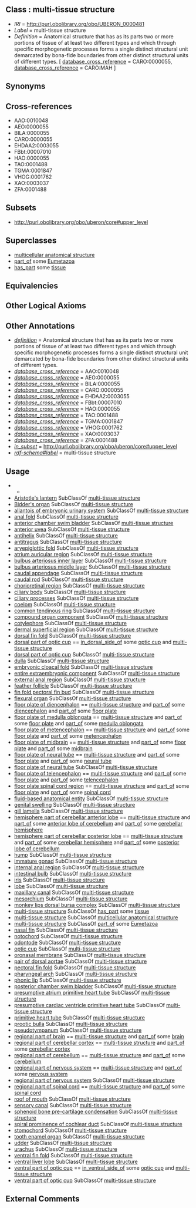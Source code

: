 
## Class : multi-tissue structure

 * *IRI* = http://purl.obolibrary.org/obo/UBERON_0000481
 * *Label* = multi-tissue structure
 * *Definition* = Anatomical structure that has as its parts two or more portions of tissue of at least two different types and which through specific morphogenetic processes forms a single distinct structural unit demarcated by bona-fide boundaries from other distinct structural units of different types. [ [database_cross_reference](../../ef/oboInOwl#hasDbXref.md) = CARO:0000055, [database_cross_reference](../../ef/oboInOwl#hasDbXref.md) = CARO:MAH ]

## Synonyms


## Cross-references

 * AAO:0010048
 * AEO:0000055
 * BILA:0000055
 * CARO:0000055
 * EHDAA2:0003055
 * FBbt:00007010
 * HAO:0000055
 * TAO:0001488
 * TGMA:0001847
 * VHOG:0001762
 * XAO:0003037
 * ZFA:0001488

## Subsets

 * http://purl.obolibrary.org/obo/uberon/core#upper_level

## Superclasses

 * [multicellular anatomical structure](../../UBERON/00/UBERON_0010000.md)
 * [part_of](../../BFO/50/BFO_0000050.md) some [Eumetazoa](../../NCBITaxon/72/NCBITaxon_6072.md)
 * [has_part](../../BFO/51/BFO_0000051.md) some [tissue](../../UBERON/79/UBERON_0000479.md)

## Equivalencies


## Other Logical Axioms


## Other Annotations

 * *[definition](../../IAO/15/IAO_0000115.md)* = Anatomical structure that has as its parts two or more portions of tissue of at least two different types and which through specific morphogenetic processes forms a single distinct structural unit demarcated by bona-fide boundaries from other distinct structural units of different types.
 * *[database_cross_reference](../../ef/oboInOwl#hasDbXref.md)* = AAO:0010048
 * *[database_cross_reference](../../ef/oboInOwl#hasDbXref.md)* = AEO:0000055
 * *[database_cross_reference](../../ef/oboInOwl#hasDbXref.md)* = BILA:0000055
 * *[database_cross_reference](../../ef/oboInOwl#hasDbXref.md)* = CARO:0000055
 * *[database_cross_reference](../../ef/oboInOwl#hasDbXref.md)* = EHDAA2:0003055
 * *[database_cross_reference](../../ef/oboInOwl#hasDbXref.md)* = FBbt:00007010
 * *[database_cross_reference](../../ef/oboInOwl#hasDbXref.md)* = HAO:0000055
 * *[database_cross_reference](../../ef/oboInOwl#hasDbXref.md)* = TAO:0001488
 * *[database_cross_reference](../../ef/oboInOwl#hasDbXref.md)* = TGMA:0001847
 * *[database_cross_reference](../../ef/oboInOwl#hasDbXref.md)* = VHOG:0001762
 * *[database_cross_reference](../../ef/oboInOwl#hasDbXref.md)* = XAO:0003037
 * *[database_cross_reference](../../ef/oboInOwl#hasDbXref.md)* = ZFA:0001488
 * *[in_subset](../../et/oboInOwl#inSubset.md)* = http://purl.obolibrary.org/obo/uberon/core#upper_level
 * *[rdf-schema#label](../../el/rdf-schema#label.md)* = multi-tissue structure

## Usage

 * -
 * [Aristotle's lantern](../../UBERON/53/UBERON_0008253.md) SubClassOf [multi-tissue structure](../../UBERON/81/UBERON_0000481.md)
 * [Bidder's organ](../../UBERON/41/UBERON_3000041.md) SubClassOf [multi-tissue structure](../../UBERON/81/UBERON_0000481.md)
 * [allantois of embryonic urinary system](../../UBERON/82/UBERON_0014782.md) SubClassOf [multi-tissue structure](../../UBERON/81/UBERON_0000481.md)
 * [anal fold](../../UBERON/93/UBERON_0012293.md) SubClassOf [multi-tissue structure](../../UBERON/81/UBERON_0000481.md)
 * [anterior chamber swim bladder](../../UBERON/77/UBERON_2001277.md) SubClassOf [multi-tissue structure](../../UBERON/81/UBERON_0000481.md)
 * [anterior uvea](../../UBERON/92/UBERON_0011892.md) SubClassOf [multi-tissue structure](../../UBERON/81/UBERON_0000481.md)
 * [antihelix](../../UBERON/66/UBERON_0016466.md) SubClassOf [multi-tissue structure](../../UBERON/81/UBERON_0000481.md)
 * [antitragus](../../UBERON/67/UBERON_0016467.md) SubClassOf [multi-tissue structure](../../UBERON/81/UBERON_0000481.md)
 * [aryepiglottic fold](../../UBERON/85/UBERON_0014385.md) SubClassOf [multi-tissue structure](../../UBERON/81/UBERON_0000481.md)
 * [atrium auricular region](../../UBERON/18/UBERON_0006618.md) SubClassOf [multi-tissue structure](../../UBERON/81/UBERON_0000481.md)
 * [bulbus arteriosus inner layer](../../UBERON/68/UBERON_2005068.md) SubClassOf [multi-tissue structure](../../UBERON/81/UBERON_0000481.md)
 * [bulbus arteriosus middle layer](../../UBERON/67/UBERON_2005067.md) SubClassOf [multi-tissue structure](../../UBERON/81/UBERON_0000481.md)
 * [caudal appendage](../../UBERON/30/UBERON_2002130.md) SubClassOf [multi-tissue structure](../../UBERON/81/UBERON_0000481.md)
 * [caudal rod](../../UBERON/29/UBERON_2002129.md) SubClassOf [multi-tissue structure](../../UBERON/81/UBERON_0000481.md)
 * [chorioretinal region](../../UBERON/07/UBERON_0019207.md) SubClassOf [multi-tissue structure](../../UBERON/81/UBERON_0000481.md)
 * [ciliary body](../../UBERON/75/UBERON_0001775.md) SubClassOf [multi-tissue structure](../../UBERON/81/UBERON_0000481.md)
 * [ciliary processes](../../UBERON/27/UBERON_0010427.md) SubClassOf [multi-tissue structure](../../UBERON/81/UBERON_0000481.md)
 * [coelom](../../UBERON/97/UBERON_0011997.md) SubClassOf [multi-tissue structure](../../UBERON/81/UBERON_0000481.md)
 * [common tendinous ring](../../UBERON/96/UBERON_0014796.md) SubClassOf [multi-tissue structure](../../UBERON/81/UBERON_0000481.md)
 * [compound organ component](../../UBERON/71/UBERON_0000471.md) SubClassOf [multi-tissue structure](../../UBERON/81/UBERON_0000481.md)
 * [cotylephore](../../UBERON/14/UBERON_2002114.md) SubClassOf [multi-tissue structure](../../UBERON/81/UBERON_0000481.md)
 * [dermal superficial region](../../UBERON/83/UBERON_2001183.md) SubClassOf [multi-tissue structure](../../UBERON/81/UBERON_0000481.md)
 * [dorsal fin fold](../../UBERON/02/UBERON_2000102.md) SubClassOf [multi-tissue structure](../../UBERON/81/UBERON_0000481.md)
 * [dorsal part of optic cup](../../UBERON/54/UBERON_0016854.md) == [in_dorsal_side_of](../../BSPO/01/BSPO_0015101.md) some [optic cup](../../UBERON/72/UBERON_0003072.md) and [multi-tissue structure](../../UBERON/81/UBERON_0000481.md)
 * [dorsal part of optic cup](../../UBERON/54/UBERON_0016854.md) SubClassOf [multi-tissue structure](../../UBERON/81/UBERON_0000481.md)
 * [dulla](../../UBERON/56/UBERON_0013656.md) SubClassOf [multi-tissue structure](../../UBERON/81/UBERON_0000481.md)
 * [embryonic cloacal fold](../../UBERON/92/UBERON_0012292.md) SubClassOf [multi-tissue structure](../../UBERON/81/UBERON_0000481.md)
 * [entire extraembryonic component](../../UBERON/87/UBERON_0016887.md) SubClassOf [multi-tissue structure](../../UBERON/81/UBERON_0000481.md)
 * [external anal region](../../UBERON/69/UBERON_0012469.md) SubClassOf [multi-tissue structure](../../UBERON/81/UBERON_0000481.md)
 * [feather follicle](../../UBERON/82/UBERON_0011782.md) SubClassOf [multi-tissue structure](../../UBERON/81/UBERON_0000481.md)
 * [fin fold pectoral fin bud](../../UBERON/16/UBERON_2005316.md) SubClassOf [multi-tissue structure](../../UBERON/81/UBERON_0000481.md)
 * [flexural organ](../../UBERON/77/UBERON_0011577.md) SubClassOf [multi-tissue structure](../../UBERON/81/UBERON_0000481.md)
 * [floor plate of diencephalon](../../UBERON/09/UBERON_0003309.md) == [multi-tissue structure](../../UBERON/81/UBERON_0000481.md) and [part_of](../../BFO/50/BFO_0000050.md) some [diencephalon](../../UBERON/94/UBERON_0001894.md) and [part_of](../../BFO/50/BFO_0000050.md) some [floor plate](../../UBERON/79/UBERON_0003079.md)
 * [floor plate of medulla oblongata](../../UBERON/11/UBERON_0003311.md) == [multi-tissue structure](../../UBERON/81/UBERON_0000481.md) and [part_of](../../BFO/50/BFO_0000050.md) some [floor plate](../../UBERON/79/UBERON_0003079.md) and [part_of](../../BFO/50/BFO_0000050.md) some [medulla oblongata](../../UBERON/96/UBERON_0001896.md)
 * [floor plate of metencephalon](../../UBERON/10/UBERON_0003310.md) == [multi-tissue structure](../../UBERON/81/UBERON_0000481.md) and [part_of](../../BFO/50/BFO_0000050.md) some [floor plate](../../UBERON/79/UBERON_0003079.md) and [part_of](../../BFO/50/BFO_0000050.md) some [metencephalon](../../UBERON/95/UBERON_0001895.md)
 * [floor plate of midbrain](../../UBERON/07/UBERON_0003307.md) == [multi-tissue structure](../../UBERON/81/UBERON_0000481.md) and [part_of](../../BFO/50/BFO_0000050.md) some [floor plate](../../UBERON/79/UBERON_0003079.md) and [part_of](../../BFO/50/BFO_0000050.md) some [midbrain](../../UBERON/91/UBERON_0001891.md)
 * [floor plate of neural tube](../../UBERON/06/UBERON_0003306.md) == [multi-tissue structure](../../UBERON/81/UBERON_0000481.md) and [part_of](../../BFO/50/BFO_0000050.md) some [floor plate](../../UBERON/79/UBERON_0003079.md) and [part_of](../../BFO/50/BFO_0000050.md) some [neural tube](../../UBERON/49/UBERON_0001049.md)
 * [floor plate of neural tube](../../UBERON/06/UBERON_0003306.md) SubClassOf [multi-tissue structure](../../UBERON/81/UBERON_0000481.md)
 * [floor plate of telencephalon](../../UBERON/08/UBERON_0003308.md) == [multi-tissue structure](../../UBERON/81/UBERON_0000481.md) and [part_of](../../BFO/50/BFO_0000050.md) some [floor plate](../../UBERON/79/UBERON_0003079.md) and [part_of](../../BFO/50/BFO_0000050.md) some [telencephalon](../../UBERON/93/UBERON_0001893.md)
 * [floor plate spinal cord region](../../UBERON/23/UBERON_0005723.md) == [multi-tissue structure](../../UBERON/81/UBERON_0000481.md) and [part_of](../../BFO/50/BFO_0000050.md) some [floor plate](../../UBERON/79/UBERON_0003079.md) and [part_of](../../BFO/50/BFO_0000050.md) some [spinal cord](../../UBERON/40/UBERON_0002240.md)
 * [fluid-based anatomical entity](../../UBERON/86/UBERON_0007486.md) SubClassOf [multi-tissue structure](../../UBERON/81/UBERON_0000481.md)
 * [genital swelling](../../UBERON/54/UBERON_0011754.md) SubClassOf [multi-tissue structure](../../UBERON/81/UBERON_0000481.md)
 * [gill lamella](../../UBERON/11/UBERON_2000211.md) SubClassOf [multi-tissue structure](../../UBERON/81/UBERON_0000481.md)
 * [hemisphere part of cerebellar anterior lobe](../../UBERON/47/UBERON_0014647.md) == [multi-tissue structure](../../UBERON/81/UBERON_0000481.md) and [part_of](../../BFO/50/BFO_0000050.md) some [anterior lobe of cerebellum](../../UBERON/31/UBERON_0002131.md) and [part_of](../../BFO/50/BFO_0000050.md) some [cerebellar hemisphere](../../UBERON/45/UBERON_0002245.md)
 * [hemisphere part of cerebellar posterior lobe](../../UBERON/48/UBERON_0014648.md) == [multi-tissue structure](../../UBERON/81/UBERON_0000481.md) and [part_of](../../BFO/50/BFO_0000050.md) some [cerebellar hemisphere](../../UBERON/45/UBERON_0002245.md) and [part_of](../../BFO/50/BFO_0000050.md) some [posterior lobe of cerebellum](../../UBERON/02/UBERON_0004002.md)
 * [hump](../../UBERON/57/UBERON_0013657.md) SubClassOf [multi-tissue structure](../../UBERON/81/UBERON_0000481.md)
 * [immature gonad](../../UBERON/72/UBERON_2005272.md) SubClassOf [multi-tissue structure](../../UBERON/81/UBERON_0000481.md)
 * [internal anal region](../../UBERON/61/UBERON_0012361.md) SubClassOf [multi-tissue structure](../../UBERON/81/UBERON_0000481.md)
 * [intestinal bulb](../../UBERON/76/UBERON_2001076.md) SubClassOf [multi-tissue structure](../../UBERON/81/UBERON_0000481.md)
 * [iris](../../UBERON/69/UBERON_0001769.md) SubClassOf [multi-tissue structure](../../UBERON/81/UBERON_0000481.md)
 * [lobe](../../UBERON/52/UBERON_3010752.md) SubClassOf [multi-tissue structure](../../UBERON/81/UBERON_0000481.md)
 * [maxillary canal](../../UBERON/96/UBERON_2001996.md) SubClassOf [multi-tissue structure](../../UBERON/81/UBERON_0000481.md)
 * [mesorchium](../../UBERON/79/UBERON_0011879.md) SubClassOf [multi-tissue structure](../../UBERON/81/UBERON_0000481.md)
 * [monkey lips dorsal bursa complex](../../UBERON/88/UBERON_0013188.md) SubClassOf [multi-tissue structure](../../UBERON/81/UBERON_0000481.md)
 * [multi-tissue structure](../../UBERON/81/UBERON_0000481.md) SubClassOf [has_part](../../BFO/51/BFO_0000051.md) some [tissue](../../UBERON/79/UBERON_0000479.md)
 * [multi-tissue structure](../../UBERON/81/UBERON_0000481.md) SubClassOf [multicellular anatomical structure](../../UBERON/00/UBERON_0010000.md)
 * [multi-tissue structure](../../UBERON/81/UBERON_0000481.md) SubClassOf [part_of](../../BFO/50/BFO_0000050.md) some [Eumetazoa](../../NCBITaxon/72/NCBITaxon_6072.md)
 * [nasal fin](../../UBERON/71/UBERON_0009671.md) SubClassOf [multi-tissue structure](../../UBERON/81/UBERON_0000481.md)
 * [notochord](../../UBERON/28/UBERON_0002328.md) SubClassOf [multi-tissue structure](../../UBERON/81/UBERON_0000481.md)
 * [odontode](../../UBERON/22/UBERON_2001622.md) SubClassOf [multi-tissue structure](../../UBERON/81/UBERON_0000481.md)
 * [optic cup](../../UBERON/72/UBERON_0003072.md) SubClassOf [multi-tissue structure](../../UBERON/81/UBERON_0000481.md)
 * [oronasal membrane](../../UBERON/72/UBERON_0009672.md) SubClassOf [multi-tissue structure](../../UBERON/81/UBERON_0000481.md)
 * [pair of dorsal aortae](../../UBERON/90/UBERON_0010190.md) SubClassOf [multi-tissue structure](../../UBERON/81/UBERON_0000481.md)
 * [pectoral fin fold](../../UBERON/17/UBERON_2005317.md) SubClassOf [multi-tissue structure](../../UBERON/81/UBERON_0000481.md)
 * [pharyngeal arch](../../UBERON/39/UBERON_0002539.md) SubClassOf [multi-tissue structure](../../UBERON/81/UBERON_0000481.md)
 * [phonic lip](../../UBERON/76/UBERON_0013176.md) SubClassOf [multi-tissue structure](../../UBERON/81/UBERON_0000481.md)
 * [posterior chamber swim bladder](../../UBERON/78/UBERON_2001278.md) SubClassOf [multi-tissue structure](../../UBERON/81/UBERON_0000481.md)
 * [presumptive atrium primitive heart tube](../../UBERON/29/UBERON_2002229.md) SubClassOf [multi-tissue structure](../../UBERON/81/UBERON_0000481.md)
 * [presumptive cardiac ventricle primitive heart tube](../../UBERON/32/UBERON_2002232.md) SubClassOf [multi-tissue structure](../../UBERON/81/UBERON_0000481.md)
 * [primitive heart tube](../../UBERON/98/UBERON_0005498.md) SubClassOf [multi-tissue structure](../../UBERON/81/UBERON_0000481.md)
 * [prootic bulla](../../UBERON/11/UBERON_2002111.md) SubClassOf [multi-tissue structure](../../UBERON/81/UBERON_0000481.md)
 * [pseudotympanum](../../UBERON/20/UBERON_2001920.md) SubClassOf [multi-tissue structure](../../UBERON/81/UBERON_0000481.md)
 * [regional part of brain](../../UBERON/16/UBERON_0002616.md) == [multi-tissue structure](../../UBERON/81/UBERON_0000481.md) and [part_of](../../BFO/50/BFO_0000050.md) some [brain](../../UBERON/55/UBERON_0000955.md)
 * [regional part of cerebellar cortex](../../UBERON/49/UBERON_0002749.md) == [multi-tissue structure](../../UBERON/81/UBERON_0000481.md) and [part_of](../../BFO/50/BFO_0000050.md) some [cerebellar cortex](../../UBERON/29/UBERON_0002129.md)
 * [regional part of cerebellum](../../UBERON/46/UBERON_0002946.md) == [multi-tissue structure](../../UBERON/81/UBERON_0000481.md) and [part_of](../../BFO/50/BFO_0000050.md) some [cerebellum](../../UBERON/37/UBERON_0002037.md)
 * [regional part of nervous system](../../UBERON/73/UBERON_0000073.md) == [multi-tissue structure](../../UBERON/81/UBERON_0000481.md) and [part_of](../../BFO/50/BFO_0000050.md) some [nervous system](../../UBERON/16/UBERON_0001016.md)
 * [regional part of nervous system](../../UBERON/73/UBERON_0000073.md) SubClassOf [multi-tissue structure](../../UBERON/81/UBERON_0000481.md)
 * [regional part of spinal cord](../../UBERON/48/UBERON_0001948.md) == [multi-tissue structure](../../UBERON/81/UBERON_0000481.md) and [part_of](../../BFO/50/BFO_0000050.md) some [spinal cord](../../UBERON/40/UBERON_0002240.md)
 * [roof of mouth](../../UBERON/75/UBERON_0007375.md) SubClassOf [multi-tissue structure](../../UBERON/81/UBERON_0000481.md)
 * [sensory canal](../../UBERON/12/UBERON_2001612.md) SubClassOf [multi-tissue structure](../../UBERON/81/UBERON_0000481.md)
 * [sphenoid bone pre-cartilage condensation](../../UBERON/91/UBERON_0009191.md) SubClassOf [multi-tissue structure](../../UBERON/81/UBERON_0000481.md)
 * [spiral prominence of cochlear duct](../../UBERON/94/UBERON_0028194.md) SubClassOf [multi-tissue structure](../../UBERON/81/UBERON_0000481.md)
 * [stomochord](../../UBERON/88/UBERON_0011288.md) SubClassOf [multi-tissue structure](../../UBERON/81/UBERON_0000481.md)
 * [tooth enamel organ](../../UBERON/76/UBERON_0005176.md) SubClassOf [multi-tissue structure](../../UBERON/81/UBERON_0000481.md)
 * [udder](../../UBERON/16/UBERON_0013216.md) SubClassOf [multi-tissue structure](../../UBERON/81/UBERON_0000481.md)
 * [urachus](../../UBERON/68/UBERON_0002068.md) SubClassOf [multi-tissue structure](../../UBERON/81/UBERON_0000481.md)
 * [ventral fin fold](../../UBERON/69/UBERON_2001069.md) SubClassOf [multi-tissue structure](../../UBERON/81/UBERON_0000481.md)
 * [ventral liver lobe](../../UBERON/74/UBERON_2005174.md) SubClassOf [multi-tissue structure](../../UBERON/81/UBERON_0000481.md)
 * [ventral part of optic cup](../../UBERON/55/UBERON_0016855.md) == [in_ventral_side_of](../../BSPO/02/BSPO_0015102.md) some [optic cup](../../UBERON/72/UBERON_0003072.md) and [multi-tissue structure](../../UBERON/81/UBERON_0000481.md)
 * [ventral part of optic cup](../../UBERON/55/UBERON_0016855.md) SubClassOf [multi-tissue structure](../../UBERON/81/UBERON_0000481.md)

## External Comments

